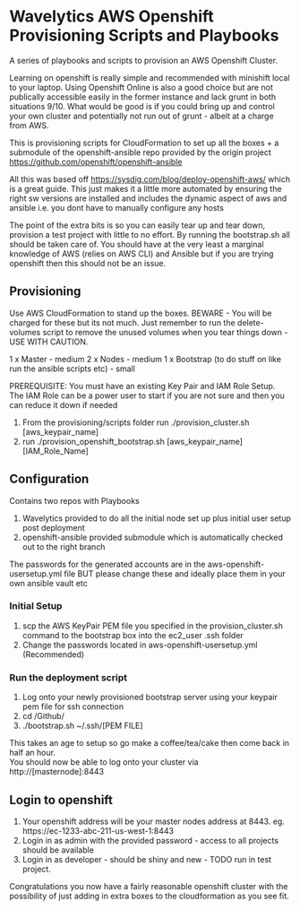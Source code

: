 # Wavelytics AWS Openshift Provisioning Scripts and Playbooks
A series of playbooks and scripts to provision an AWS Openshift Cluster.

Learning on openshift is really simple and recommended with minishift local to your laptop. 
Using Openshift Online is also a good choice but are not publically accessible easily in the
former instance and lack grunt in both situations 9/10.  What would be good is if you could bring up
and control your own cluster and potentially not run out of grunt - albeit at a charge from AWS.

This is provisioning scripts for CloudFormation to set up all the boxes + a submodule of the openshift-ansible repo provided by the origin project https://github.com/openshift/openshift-ansible 

All this was based off https://sysdig.com/blog/deploy-openshift-aws/ which is a great guide.  This just makes it a little more automated by ensuring the right sw versions are installed and includes the dynamic aspect of aws and ansible i.e. you dont have to manually configure any hosts

The point of the extra bits is so you can easily tear up and tear down, provision a test project with little to no effort.  By running the bootstrap.sh all should be taken care of.  You should have at the very least a marginal knowledge of AWS (relies on AWS CLI) and Ansible but if you are trying openshift then this should not be an issue.

## Provisioning
Use AWS CloudFormation to stand up the boxes.  BEWARE - You will be charged for these but its not much. Just remember to run the delete-volumes script to remove the unused volumes when you tear things down - USE WITH CAUTION.

1 x Master - medium
2 x Nodes - medium
1 x Bootstrap (to do stuff on like run the ansible scripts etc) - small

PREREQUISITE: You must have an existing Key Pair and IAM Role Setup.  The IAM Role can be a power user to 
start if you are not sure and then you can reduce it down if needed

1. From the provisioning/scripts folder run ./provision_cluster.sh [aws_keypair_name]
1. run ./provision_openshift_bootstrap.sh [aws_keypair_name] [IAM_Role_Name]

## Configuration
Contains two repos with Playbooks
1. Wavelytics provided to do all the initial node set up plus initial user setup post deployment
1. openshift-ansible provided submodule which is automatically checked out to the right branch

The passwords for the generated accounts are in the aws-openshift-usersetup.yml file BUT please change these
and ideally place them in your own ansible vault etc

### Initial Setup
1. scp the AWS KeyPair PEM file you specified in the provision_cluster.sh command to the bootstrap box into the ec2_user .ssh folder
1. Change the passwords located in aws-openshift-usersetup.yml (Recommended)

### Run the deployment script
1. Log onto your newly provisioned bootstrap server using your keypair pem file for ssh connection
1. cd /Github/
1. ./bootstrap.sh ~/.ssh/[PEM FILE]

This takes an age to setup so go make a coffee/tea/cake then come back in half an hour.  
You should now be able to log onto your cluster via http://[masternode]:8443

## Login to openshift
1.  Your openshift address will be your master nodes address at 8443. eg. https://ec-1233-abc-211-us-west-1:8443
1. Login in as admin with the provided password - access to all projects should be available
1. Login in as developer - should be shiny and new - TODO run in test project.

Congratulations you now have a fairly reasonable openshift cluster with the possibility of just adding in extra boxes to the cloudformation as you see fit.
